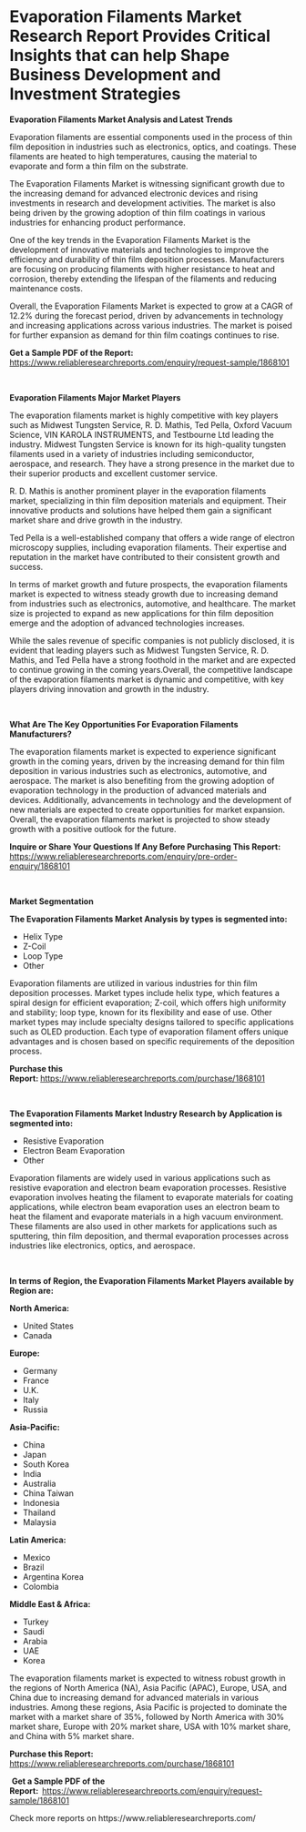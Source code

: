 <p><h1>Evaporation Filaments Market Research Report Provides Critical Insights that can help Shape Business Development and Investment Strategies</h1></p><p><strong>Evaporation Filaments Market Analysis and Latest Trends</strong></p>
<p><p>Evaporation filaments are essential components used in the process of thin film deposition in industries such as electronics, optics, and coatings. These filaments are heated to high temperatures, causing the material to evaporate and form a thin film on the substrate.</p><p>The Evaporation Filaments Market is witnessing significant growth due to the increasing demand for advanced electronic devices and rising investments in research and development activities. The market is also being driven by the growing adoption of thin film coatings in various industries for enhancing product performance.</p><p>One of the key trends in the Evaporation Filaments Market is the development of innovative materials and technologies to improve the efficiency and durability of thin film deposition processes. Manufacturers are focusing on producing filaments with higher resistance to heat and corrosion, thereby extending the lifespan of the filaments and reducing maintenance costs.</p><p>Overall, the Evaporation Filaments Market is expected to grow at a CAGR of 12.2% during the forecast period, driven by advancements in technology and increasing applications across various industries. The market is poised for further expansion as demand for thin film coatings continues to rise.</p></p>
<p><strong>Get a Sample PDF of the Report:&nbsp;</strong> <a href="https://www.reliableresearchreports.com/enquiry/request-sample/1868101">https://www.reliableresearchreports.com/enquiry/request-sample/1868101</a></p>
<p>&nbsp;</p>
<p><strong>Evaporation Filaments Major Market Players</strong></p>
<p><p>The evaporation filaments market is highly competitive with key players such as Midwest Tungsten Service, R. D. Mathis, Ted Pella, Oxford Vacuum Science, VIN KAROLA INSTRUMENTS, and Testbourne Ltd leading the industry. Midwest Tungsten Service is known for its high-quality tungsten filaments used in a variety of industries including semiconductor, aerospace, and research. They have a strong presence in the market due to their superior products and excellent customer service.</p><p>R. D. Mathis is another prominent player in the evaporation filaments market, specializing in thin film deposition materials and equipment. Their innovative products and solutions have helped them gain a significant market share and drive growth in the industry.</p><p>Ted Pella is a well-established company that offers a wide range of electron microscopy supplies, including evaporation filaments. Their expertise and reputation in the market have contributed to their consistent growth and success.</p><p>In terms of market growth and future prospects, the evaporation filaments market is expected to witness steady growth due to increasing demand from industries such as electronics, automotive, and healthcare. The market size is projected to expand as new applications for thin film deposition emerge and the adoption of advanced technologies increases.</p><p>While the sales revenue of specific companies is not publicly disclosed, it is evident that leading players such as Midwest Tungsten Service, R. D. Mathis, and Ted Pella have a strong foothold in the market and are expected to continue growing in the coming years.Overall, the competitive landscape of the evaporation filaments market is dynamic and competitive, with key players driving innovation and growth in the industry.</p></p>
<p>&nbsp;</p>
<p><strong>What Are The Key Opportunities For Evaporation Filaments Manufacturers?</strong></p>
<p><p>The evaporation filaments market is expected to experience significant growth in the coming years, driven by the increasing demand for thin film deposition in various industries such as electronics, automotive, and aerospace. The market is also benefiting from the growing adoption of evaporation technology in the production of advanced materials and devices. Additionally, advancements in technology and the development of new materials are expected to create opportunities for market expansion. Overall, the evaporation filaments market is projected to show steady growth with a positive outlook for the future.</p></p>
<p><strong>Inquire or Share Your Questions If Any Before Purchasing This Report:</strong> <a href="https://www.reliableresearchreports.com/enquiry/pre-order-enquiry/1868101">https://www.reliableresearchreports.com/enquiry/pre-order-enquiry/1868101</a></p>
<p>&nbsp;</p>
<p><strong>Market Segmentation</strong></p>
<p><strong>The Evaporation Filaments Market Analysis by types is segmented into:</strong></p>
<p><ul><li>Helix Type</li><li>Z-Coil</li><li>Loop Type</li><li>Other</li></ul></p>
<p><p>Evaporation filaments are utilized in various industries for thin film deposition processes. Market types include helix type, which features a spiral design for efficient evaporation; Z-coil, which offers high uniformity and stability; loop type, known for its flexibility and ease of use. Other market types may include specialty designs tailored to specific applications such as OLED production. Each type of evaporation filament offers unique advantages and is chosen based on specific requirements of the deposition process.</p></p>
<p><strong>Purchase this Report:&nbsp;</strong><a href="https://www.reliableresearchreports.com/purchase/1868101">https://www.reliableresearchreports.com/purchase/1868101</a></p>
<p>&nbsp;</p>
<p><strong>The Evaporation Filaments Market Industry Research by Application is segmented into:</strong></p>
<p><ul><li>Resistive Evaporation</li><li>Electron Beam Evaporation</li><li>Other</li></ul></p>
<p><p>Evaporation filaments are widely used in various applications such as resistive evaporation and electron beam evaporation processes. Resistive evaporation involves heating the filament to evaporate materials for coating applications, while electron beam evaporation uses an electron beam to heat the filament and evaporate materials in a high vacuum environment. These filaments are also used in other markets for applications such as sputtering, thin film deposition, and thermal evaporation processes across industries like electronics, optics, and aerospace.</p></p>
<p>&nbsp;</p>
<p><strong>In terms of Region, the Evaporation Filaments Market Players available by Region are:</strong></p>
<p>
    <p> <strong> North America: </strong>
        <ul>
            <li>United States</li>
            <li>Canada</li>
        </ul>
        </p> 
    <p> <strong> Europe: </strong>
        <ul>
            <li>Germany</li>
            <li>France</li>
            <li>U.K.</li>
            <li>Italy</li>
            <li>Russia</li>
        </ul>
        </p> 
    <p> <strong> Asia-Pacific: </strong>
        <ul>
            <li>China</li>
            <li>Japan</li>
            <li>South Korea</li>
            <li>India</li>
            <li>Australia</li>
            <li>China Taiwan</li>
            <li>Indonesia</li>
            <li>Thailand</li>
            <li>Malaysia</li>
        </ul>
        </p> 
    <p> <strong> Latin America: </strong>
        <ul>
            <li>Mexico</li>
            <li>Brazil</li>
            <li>Argentina Korea</li>
            <li>Colombia</li>
        </ul>
        </p> 
    <p> <strong> Middle East & Africa: </strong>
        <ul>
            <li>Turkey</li>
            <li>Saudi</li>
            <li>Arabia</li>
            <li>UAE</li>
            <li>Korea</li>
        </ul>
    </p>
    </p>
<p><p>The evaporation filaments market is expected to witness robust growth in the regions of North America (NA), Asia Pacific (APAC), Europe, USA, and China due to increasing demand for advanced materials in various industries. Among these regions, Asia Pacific is projected to dominate the market with a market share of 35%, followed by North America with 30% market share, Europe with 20% market share, USA with 10% market share, and China with 5% market share.</p></p>
<p><strong>Purchase this Report: </strong><a href="https://www.reliableresearchreports.com/purchase/1868101">https://www.reliableresearchreports.com/purchase/1868101</a></p>
<p>&nbsp;<strong>Get a Sample PDF of the Report:&nbsp;&nbsp;</strong><a href="https://www.reliableresearchreports.com/enquiry/request-sample/1868101">https://www.reliableresearchreports.com/enquiry/request-sample/1868101</a></p>
<p><strong></strong></p>
<p>Check more reports on https://www.reliableresearchreports.com/</p>